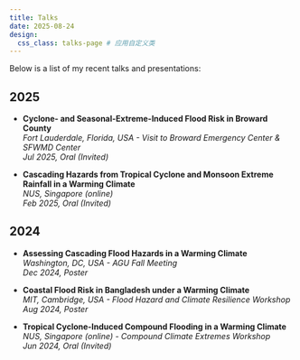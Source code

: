 ```yaml
---
title: Talks
date: 2025-08-24
design:
  css_class: talks-page # 应用自定义类
---
```


Below is a list of my recent talks and presentations:

## 2025
- **Cyclone- and Seasonal-Extreme-Induced Flood Risk in Broward County**  
  *Fort Lauderdale, Florida, USA - Visit to Broward Emergency Center & SFWMD Center*  
  *Jul 2025, Oral (Invited)*

- **Cascading Hazards from Tropical Cyclone and Monsoon Extreme Rainfall in a Warming Climate**  
  *NUS, Singapore (online)*  
  *Feb 2025, Oral (Invited)*

## 2024
- **Assessing Cascading Flood Hazards in a Warming Climate**  
  *Washington, DC, USA - AGU Fall Meeting*  
  *Dec 2024, Poster*

- **Coastal Flood Risk in Bangladesh under a Warming Climate**  
  *MIT, Cambridge, USA - Flood Hazard and Climate Resilience Workshop*  
  *Aug 2024, Poster*

- **Tropical Cyclone-Induced Compound Flooding in a Warming Climate**  
  *NUS, Singapore (online) - Compound Climate Extremes Workshop*  
  *Jun 2024, Oral (Invited)*